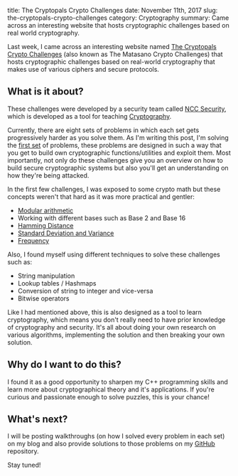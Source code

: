 title: The Cryptopals Crypto Challenges
date: November 11th, 2017
slug: the-cryptopals-crypto-challenges
category: Cryptography
summary: Came across an interesting website that hosts cryptographic challenges based on real world cryptography.

Last week, I came across an interesting website named [The Cryptopals
Crypto Challenges](http://cryptopals.com/) (also known as The Matasano
Crypto Challenges) that hosts cryptographic challenges based on
real-world cryptography that makes use of various ciphers and secure
protocols.

## What is it about?

These challenges were developed by a security team called [NCC
Security](https://www.nccgroup.trust/us/), which is developed as a tool
for teaching [Cryptography](https://en.wikipedia.org/wiki/Cryptography).

Currently, there are eight sets of problems in which each set gets
progressively harder as you solve them. As I'm writing this post, I'm
solving the [first set](http://cryptopals.com/sets/1) of problems, these
problems are designed in such a way that you get to build own
cryptographic functions/utilities and exploit them. Most importantly,
not only do these challenges give you an overview on how to build secure
cryptographic systems but also you'll get an understanding on how
they're being attacked.

In the first few challenges, I was exposed to some crypto math but these
concepts weren't that hard as it was more practical and gentler:

+ [Modular arithmetic](http://en.wikipedia.org/wiki/Modular_arithmetic)
+ Working with different bases such as Base 2 and Base 16
+ [Hamming Distance](http://en.wikipedia.org/wiki/Hamming_distance)
+ [Standard Deviation and Variance](https://en.wikipedia.org/wiki/Standard_deviation)
+ [Frequency](https://en.wikipedia.org/wiki/Frequency_(statistics))

Also, I found myself using different techniques to solve these
challenges such as:

+ String manipulation
+ Lookup tables / Hashmaps
+ Conversion of string to integer and vice-versa
+ Bitwise operators

Like I had mentioned above, this is also designed as a tool to learn
cryptography, which means you don't really need to have prior knowledge
of cryptography and security. It's all about doing your own research on
various algorithms, implementing the solution and then breaking your own
solution.

## Why do I want to do this?

I found it as a good opportunity to sharpen my C++ programming skills
and learn more about cryptographical theory and it's applications. If
you're curious and passionate enough to solve puzzles, this is your
chance!

## What's next?

I will be posting walkthroughs (on how I solved every problem in each
set) on my blog and also provide solutions to those problems on my
[GitHub](https://www.github.com/megacolorboy) repository.

Stay tuned!